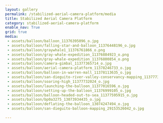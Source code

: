```yaml
---
layout: gallery
permalink: /stabilized-aerial-camera-platform/media
title: Stabilized Aerial Camera Platform
category: stabilized-aerial-camera-platform
enable_nav: True
grid: true
media: 
 - assets/balloon/balloon_11376395096_o.jpg
 - assets/balloon/falling-star-and-balloon_11376448196_o.jpg
 - assets/balloon/graywhale1_11376761866_o.png
 - assets/balloon/gray-whale-expedition_11376884923_o.png
 - assets/balloon/gray-whale-expedition_11376800854_o.png
 - assets/balloon/camera-gimbal_11377365714_o.jpg
 - assets/balloon/aerial-camera-platform_11378246733_o.jpg
 - assets/balloon/balloon-in-warren-mall_11378113635_o.jpg
 - assets/balloon/san-dieguito-river-valley-conservancy-mapping_11377732954_o.jpg
 - assets/balloon/soaring-high_11377732024_o.jpg
 - assets/balloon/launching-the-balloon_11377016596_o.jpg
 - assets/balloon/setting-up-the-balloon_11376999105_o.jpg
 - assets/balloon/balloon-headed-out-to-sea_11377595915_o.jpg
 - assets/balloon/bp0a3275_13073934435_o.jpg
 - assets/balloon/deflating-the-balloon_13074247494_o.jpg
 - assets/balloon/san-dieguito-balloon-mapping_29153526042_o.jpg
 
---
```


